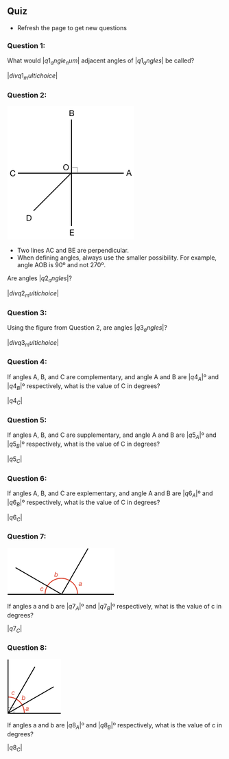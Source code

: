 ## Quiz

<!-- * Round answers to **two decimal places** -->
* Refresh the page to get new questions

### Question 1:

What would $|q1_angle_num|$ adjacent angles of $|q1_angles|$ be called?

$|div q1_multichoice|$

### Question 2:

![](q2.png)

* Two lines AC and BE are perpendicular.
* When defining angles, always use the smaller possibility. For example, angle AOB is 90º and not 270º.

Are angles $|q2_angles|$?

$|div q2_multichoice|$

### Question 3:

Using the figure from Question 2, are angles $|q3_angles|$?

$|div q3_multichoice|$

### Question 4:

If angles A, B, and C are complementary, and angle A and B are $|q4_A|$º and $|q4_B|$º respectively, what is the value of C in degrees?

<quiz entryInteger>$|q4_C|$</quiz>

### Question 5:

If angles A, B, and C are supplementary, and angle A and B are $|q5_A|$º and $|q5_B|$º respectively, what is the value of C in degrees?

<quiz entryInteger>$|q5_C|$</quiz>

### Question 6:

If angles A, B, and C are explementary, and angle A and B are $|q6_A|$º and $|q6_B|$º respectively, what is the value of C in degrees?

<quiz entryInteger>$|q6_C|$</quiz>

### Question 7:

![](supplementary.png)

If angles a and b are $|q7_A|$º and $|q7_B|$º respectively, what is the value of c in degrees?

<quiz entryInteger>$|q7_C|$</quiz>

### Question 8:

![](complementary.png)

If angles a and b are $|q8_A|$º and $|q8_B|$º respectively, what is the value of c in degrees?

<quiz entryInteger>$|q8_C|$</quiz>

